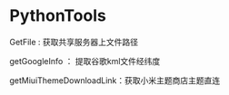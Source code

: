 # PythonTools
GetFile : 获取共享服务器上文件路径

getGoogleInfo ： 提取谷歌kml文件经纬度

getMiuiThemeDownloadLink：获取小米主题商店主题直连
